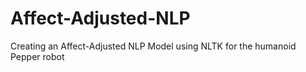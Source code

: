 # Affect-Adjusted-NLP
Creating an Affect-Adjusted NLP Model using NLTK for the humanoid Pepper robot
